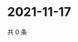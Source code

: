 # 2021-11-17

共 0 条

<!-- BEGIN WEIBO -->
<!-- 最后更新时间 Wed Nov 17 2021 23:12:05 GMT+0800 (China Standard Time) -->

<!-- END WEIBO -->
